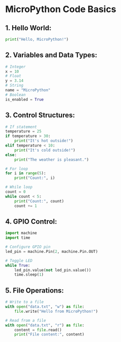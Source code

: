 # MicroPython Code Basics

## 1. Hello World:

```python
print("Hello, MicroPython!")
```

## 2. Variables and Data Types:

```python
# Integer
x = 10
# Float
y = 3.14
# String
name = "MicroPython"
# Boolean
is_enabled = True
```

## 3. Control Structures:

```python
# If statement
temperature = 25
if temperature > 30:
    print("It's hot outside!")
elif temperature < 10:
    print("It's cold outside!")
else:
    print("The weather is pleasant.")

# For loop
for i in range(5):
    print("Count:", i)

# While loop
count = 0
while count < 5:
    print("Count:", count)
    count += 1
```

## 4. GPIO Control:

```python
import machine
import time

# Configure GPIO pin
led_pin = machine.Pin(2, machine.Pin.OUT)

# Toggle LED
while True:
    led_pin.value(not led_pin.value())
    time.sleep(1)
```

## 5. File Operations:

```python
# Write to a file
with open("data.txt", "w") as file:
    file.write("Hello from MicroPython!")

# Read from a file
with open("data.txt", "r") as file:
    content = file.read()
    print("File content:", content)
```
